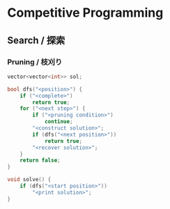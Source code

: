 # Competitive Programming

## Search / 探索

### Pruning / 枝刈り
```cpp
vector<vector<int>> sol;

bool dfs("<position>") {
    if ("<complete>")
        return true;
    for ("<next step>") {
        if ("<pruning condition>")
            continue;
        "<construct solution>";
        if (dfs("<next position>"))
            return true;
        "<recover solution>";
    }
    return false;
}

void solve() {
    if (dfs("<start position>"))
        "<print solution>";
}
```
